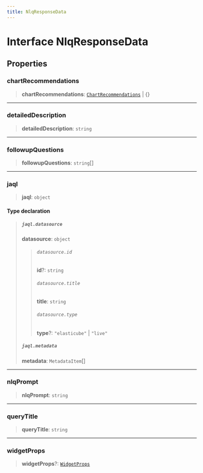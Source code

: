 ```yaml
---
title: NlqResponseData
---
```


# Interface NlqResponseData

## Properties

### chartRecommendations

> **chartRecommendations**: [`ChartRecommendations`](interface.ChartRecommendations.md) \| \{}

***

### detailedDescription

> **detailedDescription**: `string`

***

### followupQuestions

> **followupQuestions**: `string`[]

***

### jaql

> **jaql**: `object`

#### Type declaration

> ##### `jaql.datasource`
>
> **datasource**: `object`
>
> > ###### `datasource.id`
> >
> > **id**?: `string`
> >
> > ###### `datasource.title`
> >
> > **title**: `string`
> >
> > ###### `datasource.type`
> >
> > **type**?: `"elasticube"` \| `"live"`
> >
> >
>
> ##### `jaql.metadata`
>
> **metadata**: `MetadataItem`[]
>
>

***

### nlqPrompt

> **nlqPrompt**: `string`

***

### queryTitle

> **queryTitle**: `string`

***

### widgetProps

> **widgetProps**?: [`WidgetProps`](../type-aliases/type-alias.WidgetProps.md)
